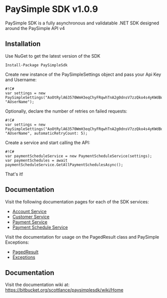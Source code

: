 # PaySimple SDK v1.0.9

PaySimple SDK is a fully asynchronous and validatable .NET SDK designed around the PaySimple API v4

## Installation

Use NuGet to get the latest version of the SDK 

```
Install-Package PaySimpleSdk
```

Create new instance of the PaySimpleSettings object and pass your Api Key and Username:

```
#!C#
var settings = new PaySimpleSettings("AoOtRylA63570WmH3eqChyFRqwhTnA2g0dnsV7zzQko4s4yKWdBorA1WiT7dK2H2xz06P562Hqv0heYBdfNamfQyxX50drtpL8s7", "AUserName");
```
Optionally, declare the number of retries on failed requests:
```
#!C#
var settings = new PaySimpleSettings("AoOtRylA63570WmH3eqChyFRqwhTnA2g0dnsV7zzQko4s4yKWdBorA1WiT7dK2H2xz06P562Hqv0heYBdfNamfQyxX50drtpL8s7", "AUserName", automaticRetryCount: 5);
```

Create a service and start calling the API:

```
#!C#
var paymentScheduleService = new PaymentScheduleService(settings);
var paymentSchedules = await paymentScheduleService.GetAllPaymentSchedulesAsync();
```

That's it!

## Documentation

Visit the following documentation pages for each of the SDK services:

* [Account Service](https://bitbucket.org/scottlance/paysimplesdk/wiki/AccountService)
* [Customer Service](https://bitbucket.org/scottlance/paysimplesdk/wiki/CustomerService)
* [Payment Service](https://bitbucket.org/scottlance/paysimplesdk/wiki/PaymentService)
* [Payment Schedule Service](https://bitbucket.org/scottlance/paysimplesdk/wiki/PaymentScheduleService)

Visit the documentation for usage on the PagedResult<T> class and PaySimple Exceptions:

* [PagedResult<T>](https://bitbucket.org/scottlance/paysimplesdk/wiki/PagedResult)
* [Exceptions](https://bitbucket.org/scottlance/paysimplesdk/wiki/Exceptions)

## Documentation

Visit the documentation wiki at: https://bitbucket.org/scottlance/paysimplesdk/wiki/Home